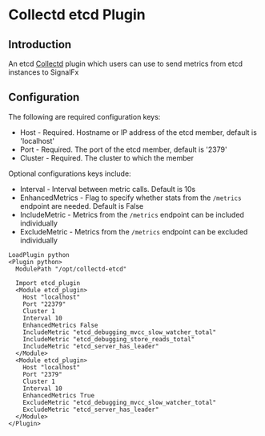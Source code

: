 # Collectd etcd Plugin

## Introduction
An etcd [Collectd](http://www.collectd.org/) plugin which users can use to send metrics from etcd instances to SignalFx

## Configuration
The following are required configuration keys:

* Host - Required. Hostname or IP address of the etcd member, default is 'localhost'
* Port - Required. The port of the etcd member, default is '2379'
* Cluster - Required. The cluster to which the member

Optional configurations keys include:

* Interval - Interval between metric calls. Default is 10s
* EnhancedMetrics - Flag to specify whether stats from the ```/metrics``` endpoint are needed. Default is False
* IncludeMetric - Metrics from the ```/metrics``` endpoint can be included individually
* ExcludeMetric - Metrics from the ```/metrics``` endpoint can be excluded individually
```
LoadPlugin python
<Plugin python>
  ModulePath "/opt/collectd-etcd"

  Import etcd_plugin
  <Module etcd_plugin>
    Host "localhost"
    Port "22379"
    Cluster 1
    Interval 10
    EnhancedMetrics False
    IncludeMetric "etcd_debugging_mvcc_slow_watcher_total"
    IncludeMetric "etcd_debugging_store_reads_total"
    IncludeMetric "etcd_server_has_leader"
  </Module>
  <Module etcd_plugin>
    Host "localhost"
    Port "2379"
    Cluster 1
    Interval 10
    EnhancedMetrics True
    ExcludeMetric "etcd_debugging_mvcc_slow_watcher_total"
    ExcludeMetric "etcd_server_has_leader"
  </Module>
</Plugin>
```
